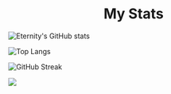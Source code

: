 <h1 align="center" color="#FF8706">My Stats
</h1>

![Eternity's GitHub stats](https://github-readme-stats.vercel.app/api?username=eternity2745&count_private=true&show_icons=true&theme=tokyonight)

![Top Langs](https://github-readme-stats.vercel.app/api/top-langs/?username=eternity2745&count_private=true&theme=tokyonight)

![GitHub Streak](http://github-readme-streak-stats.herokuapp.com?user=eternity2745&theme=onedark_duo&date_format=j%20M%5B%20Y%5D)

![](https://github-profile-summary-cards.vercel.app/api/cards/profile-details?username=eternity2745&theme=tokyonight)
